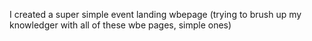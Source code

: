 I created a super simple event landing wbepage (trying to brush up my knowledger with all of these wbe pages, simple ones)